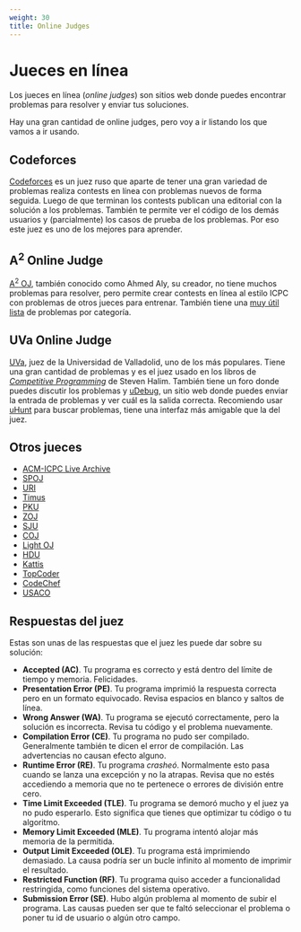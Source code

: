 ```yaml
---
weight: 30
title: Online Judges
---
```


# Jueces en línea

Los jueces en línea (_online judges_) son sitios web donde puedes encontrar problemas para resolver y enviar tus soluciones.

Hay una gran cantidad de online judges, pero voy a ir listando los que vamos a ir usando.

## Codeforces

[Codeforces](http://codeforces.com/) es un juez ruso que aparte de tener una gran variedad de problemas realiza contests en línea con problemas nuevos de forma seguida. Luego de que terminan los contests publican una editorial con la solución a los problemas. También te permite ver el código de los demás usuarios y (parcialmente) los casos de prueba de los problemas. Por eso este juez es uno de los mejores para aprender.

## A<sup>2</sup> Online Judge

[A<sup>2</sup> OJ](https://a2oj.com/), también conocido como Ahmed Aly, su creador, no tiene muchos problemas para resolver, pero permite crear contests en línea al estilo ICPC con problemas de otros jueces para entrenar. También tiene una [muy útil lista](https://a2oj.com/categories) de problemas por categoría.

## UVa Online Judge

[UVa](https://uva.onlinejudge.org/), juez de la Universidad de Valladolid, uno de los más populares. Tiene una gran cantidad de problemas y es el juez usado en los libros de [_Competitive Programming_](https://cpbook.net/) de Steven Halim. También tiene un foro donde puedes discutir los problemas y [uDebug](https://www.udebug.com/), un sitio web donde puedes enviar la entrada de problemas y ver cuál es la salida correcta. Recomiendo usar [uHunt](http://uhunt.onlinejudge.org/id/0/) para buscar problemas, tiene una interfaz más amigable que la del juez.

## Otros jueces

- [ACM-ICPC Live Archive](https://icpcarchive.ecs.baylor.edu/)
- [SPOJ](http://spoj.com/)
- [URI](https://www.urionlinejudge.com.br/judge/en/login)
- [Timus](http://acm.timus.ru/)
- [PKU](http://poj.org/)
- [ZOJ](http://acm.zju.edu.cn/onlinejudge/showProblemsets.do)
- [SJU](http://acm.sgu.ru/)
- [COJ](http://coj.uci.cu/24h/problems.xhtml)
- [Light OJ](http://lightoj.com)
- [HDU](http://acm.hdu.edu.cn/)
- [Kattis](https://open.kattis.com/problems)
- [TopCoder](https://topcoder.com/)
- [CodeChef](https://www.codechef.com/)
- [USACO](http://train.usaco.org/usacogate)

## Respuestas del juez

Estas son unas de las respuestas que el juez les puede dar sobre su solución:

- **Accepted (AC)**. Tu programa es correcto y está dentro del límite de tiempo y memoria. Felicidades.
- **Presentation Error (PE)**. Tu programa imprimió la respuesta correcta pero en un formato equivocado. Revisa espacios en blanco y saltos de línea.
- **Wrong Answer (WA)**. Tu programa se ejecutó correctamente, pero la solución es incorrecta. Revisa tu código y el problema nuevamente.
- **Compilation Error (CE)**. Tu programa no pudo ser compilado. Generalmente también te dicen el error de compilación. Las advertencias no causan efecto alguno.
- **Runtime Error (RE)**. Tu programa _crasheó_. Normalmente esto pasa cuando se lanza una excepción y no la atrapas. Revisa que no estés accediendo a memoria que no te pertenece o errores de división entre cero.
- **Time Limit Exceeded (TLE)**. Tu programa se demoró mucho y el juez ya no pudo esperarlo. Esto significa que tienes que optimizar tu código o tu algoritmo.
- **Memory Limit Exceeded (MLE)**. Tu programa intentó alojar más memoria de la permitida.
- **Output Limit Exceeded (OLE)**. Tu programa está imprimiendo demasiado. La causa podría ser un bucle infinito al momento de imprimir el resultado.
- **Restricted Function (RF)**. Tu programa quiso acceder a funcionalidad restringida, como funciones del sistema operativo.
- **Submission Error (SE)**. Hubo algún problema al momento de subir el programa. Las causas pueden ser que te faltó seleccionar el problema o poner tu id de usuario o algún otro campo.
